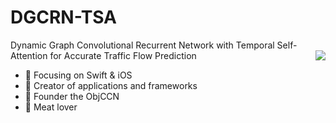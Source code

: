 # DGCRN-TSA
Dynamic Graph Convolutional Recurrent Network with Temporal Self-Attention for Accurate Traffic Flow Prediction
<img align="right" src="https://github-readme-stats.vercel.app/api?username=onevcat&show_icons=true&icon_color=CE1D2D&text_color=718096&bg_color=ffffff&hide_title=true" />

- :orange_book: Focusing on Swift & iOS
- :hammer: Creator of applications and frameworks
- :ram: Founder the ObjCCN
- :meat_on_bone: Meat lover
